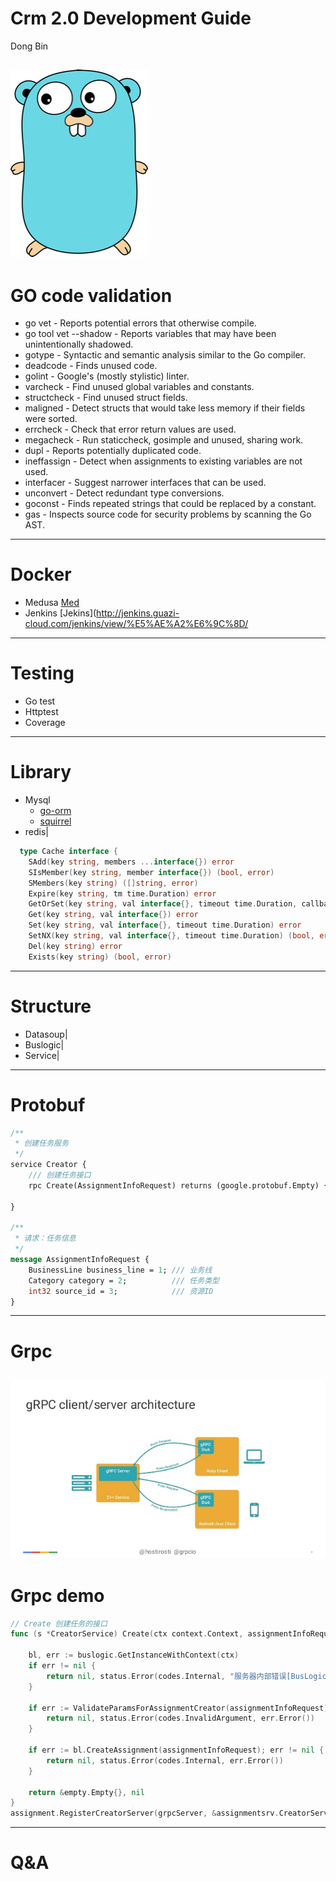 # Crm 2.0 Development Guide

Dong Bin

![Logo](assets/golang-logo.png)
---
# GO code validation
- go vet - Reports potential errors that otherwise compile.
- go tool vet --shadow - Reports variables that may have been unintentionally shadowed.
- gotype - Syntactic and semantic analysis similar to the Go compiler.
- deadcode - Finds unused code.
- golint - Google's (mostly stylistic) linter.
- varcheck - Find unused global variables and constants.
- structcheck - Find unused struct fields.
- maligned - Detect structs that would take less memory if their fields were sorted.
- errcheck - Check that error return values are used.
- megacheck - Run staticcheck, gosimple and unused, sharing work.
- dupl - Reports potentially duplicated code.
- ineffassign - Detect when assignments to existing variables are not used.
- interfacer - Suggest narrower interfaces that can be used.
- unconvert - Detect redundant type conversions.
- goconst - Finds repeated strings that could be replaced by a constant.
- gas - Inspects source code for security problems by scanning the Go AST.
---
# Docker
- Medusa
  [Med](http://git.guazi-corp.com/medusa/med-sdk)
- Jenkins
  [Jekins](http://jenkins.guazi-cloud.com/jenkins/view/%E5%AE%A2%E6%9C%8D/
---
# Testing
- Go test
- Httptest
- Coverage
---
# Library
- Mysql
  - [go-orm](https://github.com/caojia/go-orm)
  - [squirrel](https://github.com/fluge/squirrel)
- redis|
```go
  type Cache interface {
	SAdd(key string, members ...interface{}) error
	SIsMember(key string, member interface{}) (bool, error)
	SMembers(key string) ([]string, error)
	Expire(key string, tm time.Duration) error
	GetOrSet(key string, val interface{}, timeout time.Duration, callback func() (interface{}, error)) error
	Get(key string, val interface{}) error
	Set(key string, val interface{}, timeout time.Duration) error
	SetNX(key string, val interface{}, timeout time.Duration) (bool, error)
	Del(key string) error
	Exists(key string) (bool, error)
```
---
# Structure
- Datasoup|
- Buslogic|
- Service|
---
# Protobuf
```Protobuf
/**
 * 创建任务服务
 */
service Creator {
    /// 创建任务接口
    rpc Create(AssignmentInfoRequest) returns (google.protobuf.Empty) {}

}

/**
 * 请求：任务信息
 */
message AssignmentInfoRequest {
    BusinessLine business_line = 1; /// 业务线
    Category category = 2;          /// 任务类型
    int32 source_id = 3;            /// 资源ID
}
```
---
# Grpc
![grpc](assets/grpc.jpg)
---
# Grpc demo
```go
// Create 创建任务的接口
func (s *CreatorService) Create(ctx context.Context, assignmentInfoRequest *assignment.AssignmentInfoRequest) (*empty.Empty, error) {

	bl, err := buslogic.GetInstanceWithContext(ctx)
	if err != nil {
		return nil, status.Error(codes.Internal, "服务器内部错误[BusLogic]")
	}

	if err := ValidateParamsForAssignmentCreator(assignmentInfoRequest); err != nil {
		return nil, status.Error(codes.InvalidArgument, err.Error())
	}

	if err := bl.CreateAssignment(assignmentInfoRequest); err != nil {
		return nil, status.Error(codes.Internal, err.Error())
	}

	return &empty.Empty{}, nil
}
assignment.RegisterCreatorServer(grpcServer, &assignmentsrv.CreatorService{})
```
---

# Q&A
